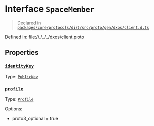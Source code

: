 # Interface `SpaceMember`
> Declared in [`packages/core/protocols/dist/src/proto/gen/dxos/client.d.ts`]()

Defined in:
   file://./../../dxos/client.proto
## Properties
### [`identityKey`]()
Type: [`PublicKey`](/api/@dxos/client/classes/PublicKey)
### [`profile`]()
Type: [`Profile`](/api/@dxos/client/interfaces/Profile)

Options:
  - proto3_optional = true